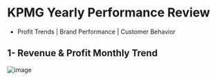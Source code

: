 # KPMG Yearly Performance Review
- Profit Trends | Brand Performance | Customer Behavior

## 1- Revenue & Profit Monthly Trend

![image](https://github.com/beishenov3197/KPMG/assets/112967670/5a78f3b8-6d01-4e60-a8c5-db1a610eb605)

